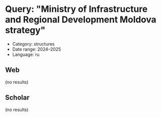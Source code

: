 # Query: "Ministry of Infrastructure and Regional Development Moldova strategy"
- Category: structures
- Date range: 2024–2025
- Language: ru

## Web

(no results)

## Scholar

(no results)

